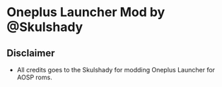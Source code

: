 # Oneplus Launcher Mod by @Skulshady

## Disclaimer
- All credits goes to the Skulshady for modding Oneplus Launcher for AOSP roms.